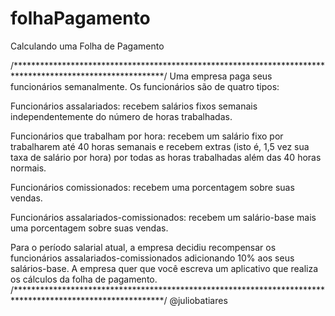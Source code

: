 # folhaPagamento
Calculando uma Folha de Pagamento

/**********************************************************************************************************/
Uma empresa paga seus funcionários semanalmente. Os funcionários são de quatro tipos: 

Funcionários assalariados: recebem salários fixos semanais independentemente do 
número de horas trabalhadas.

Funcionários que trabalham por hora: recebem um salário fixo por trabalharem até 40 
horas semanais e recebem extras (isto é, 1,5 vez sua taxa de salário por hora) por 
todas as horas trabalhadas além das 40 horas normais.

Funcionários comissionados: recebem uma porcentagem sobre suas vendas.

Funcionários assalariados-comissionados: recebem um salário-base mais uma porcentagem sobre suas vendas. 

Para o período salarial atual, a empresa decidiu recompensar os funcionários 
assalariados-comissionados adicionando 10% aos seus salários-base. 
A empresa quer que você escreva um aplicativo que realiza os cálculos da folha de pagamento.
/**********************************************************************************************************/
@juliobatiares
